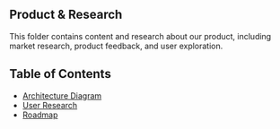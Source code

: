 Product & Research
---

This folder contains content and research about our product, including market research, product feedback, and user exploration.

Table of Contents
---

- [Architecture Diagram](./architecture_diagram.md)
- [User Research](./user_research.md)
- [Roadmap](./roadmap.md)
